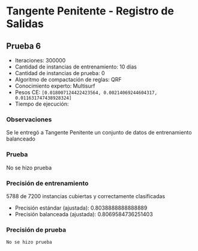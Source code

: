 # Tangente Penitente - Registro de Salidas

## Prueba 6

- Iteraciones: 300000
- Cantidad de instancias de entrenamiento: 10 días
- Cantidad de instancias de prueba: 0
- Algoritmo de compactación de reglas: QRF
- Conocimiento experto: Multisurf
- Pesos CE: `[0.018007124422423564, 0.00214069244604317, 0.011631747438928324]`
- Tiempo de ejecución:  



### Observaciones

Se le entregó a Tangente Penitente un conjunto de datos de entrenamiento balanceado



### Prueba

No se hizo prueba



### Precisión  de entrenamiento

5788 de 7200 instancias cubiertas y correctamente clasificadas

- Precisión estándar (ajustada): 0.8038888888888889
- Precisión balanceada (ajustada): 0.8069584736251403

### Precisión de prueba

`No se hizo prueba`